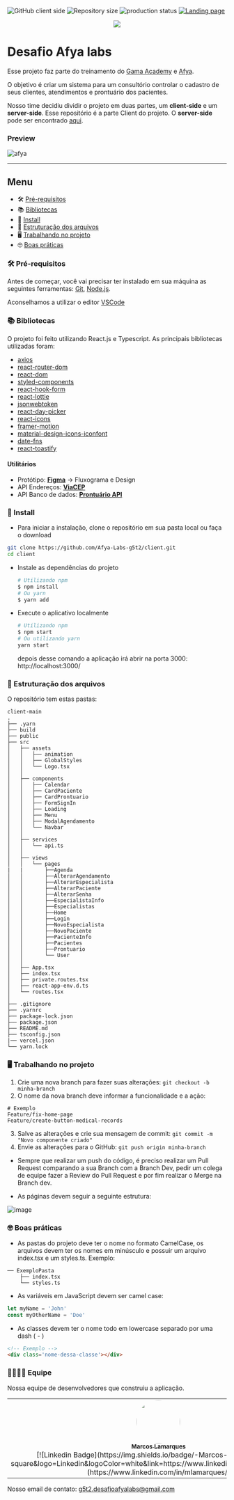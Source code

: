 <p align="start">
  <img alt="GitHub client side" src="https://img.shields.io/badge/g5t2-client-red">

  <img alt="Repository size" src="https://img.shields.io/github/repo-size/Afya-Labs-g5t2/client">
  
  <img src="https://img.shields.io/github/deployments/Afya-Labs-g5t2/client/production" alt="production status">
  
  <a href="https://i52-afyalabs.herokuapp.com/">
    <img alt="Landing page" src="https://img.shields.io/badge/Landing_page-white">
  </a>
</p>

<div style="text-align:center"><img src="https://user-images.githubusercontent.com/43910483/122756943-6dc7a200-d26d-11eb-9101-ed0cc773c563.png" /></div>

# Desafio Afya labs

Esse projeto faz parte do treinamento do [Gama Academy](https://www.gama.academy/) e [Afya](https://afya.com.br/).

O objetivo é criar um sistema para um consultório controlar o cadastro de seus clientes, atendimentos e prontuário dos pacientes.

Nosso time decidiu dividir o projeto em duas partes, um **client-side** e um **server-side**. Esse repositório é a parte Client do projeto. O **server-side** pode ser encontrado [aqui](https://github.com/Afya-Labs-g5t2/server).

### Preview

![afya](https://user-images.githubusercontent.com/43910483/121086311-61e1d780-c7b9-11eb-9cfe-f80c94232033.gif)

---

## Menu

* 🛠 [Pré-requisitos](#-pré-requisitos)
* 📚 [Bibliotecas](#-bibliotecas)
* 🚀 [Install](#-install)
* 📂 [Estruturação dos arquivos](#-estruturação-dos-arquivos)
* 🖥️ [Trabalhando no projeto](#%EF%B8%8F-trabalhando-no-projeto)
* 🤓 [Boas práticas](#-boas-práticas)

### 🛠 Pré-requisitos

Antes de começar, você vai precisar ter instalado em sua máquina as seguintes ferramentas:
[Git](https://git-scm.com), [Node.js](https://nodejs.org/en/). 

Aconselhamos a utilizar o editor [VSCode](https://code.visualstudio.com/)

### 📚 Bibliotecas

O projeto foi feito utilizando React.js e Typescript. As principais bibliotecas utilizadas foram:

- [axios](https://github.com/axios/axios)
- [react-router-dom](https://reactrouter.com/)
- [react-dom](https://github.com/facebook/react/tree/master/packages/react-dom)
- [styled-components](https://styled-components.com/)
- [react-hook-form](https://react-hook-form.com/)
- [react-lottie](https://github.com/chenqingspring/react-lottie)
- [jsonwebtoken](https://github.com/auth0/node-jsonwebtoken)
- [react-day-picker](https://github.com/gpbl/react-day-picker)
- [react-icons](https://react-icons.github.io/react-icons/)
- [framer-motion](https://github.com/framer/motion)
- [material-design-icons-iconfont](https://google.github.io/material-design-icons/)
- [date-fns](https://github.com/date-fns/date-fns)
- [react-toastify](https://fkhadra.github.io/react-toastify/introduction/)

#### **Utilitários**

-   Protótipo:  **[Figma](https://www.figma.com/)**  → Fluxograma e Design
-   API Endereços:  **[ViaCEP](https://viacep.com.br/)**
-   API Banco de dados:  **[Prontuário API](https://g5t2-api.herokuapp.com/)**

### 🚀 Install

- Para iniciar a instalação, clone o repositório em sua pasta local ou faça o download 
```bash
git clone https://github.com/Afya-Labs-g5t2/client.git
cd client
```
- Instale as dependências do projeto

  ```bash
  # Utilizando npm
  $ npm install
  # Ou yarn
  $ yarn add
  ```
- Execute o aplicativo localmente
  ```bash
  # Utilizando npm
  $ npm start
  # Ou utilizando yarn
  yarn start
  ```
  depois desse comando a aplicação irá abrir na porta 3000: http://localhost:3000/
  
### 📂 Estruturação dos arquivos
O repositório tem estas pastas:
```
client-main
.
├── .yarn
├── build
├── public
├── src
│   ├── assets
│   │   ├── animation
│   │   ├── GlobalStyles
│   │   └── Logo.tsx
│   │
│   ├── components
│   │   ├── Calendar
│   │   ├── CardPaciente
│   │   ├── CardProntuario
│   │   ├── FormSignIn
│   │   ├── Loading
│   │   ├── Menu
│   │   ├── ModalAgendamento
│   │   └── Navbar
│   │
│   ├── services
│   │   └── api.ts
│   │       
│   ├── views
│   │   └── pages
|   |       ├──Agenda
│   │       ├──AlterarAgendamento
│   │       ├──AlterarEspecialista
│   │       ├──AlterarPaciente
│   │       ├──AlterarSenha
│   │       ├──EspecialistaInfo
│   │       ├──Especialistas
│   │       ├──Home
│   │       ├──Login
│   │       ├──NovoEspecialista
│   │       ├──NovoPaciente
│   │       ├──PacienteInfo
│   │       ├──Pacientes
│   │       ├──Prontuario
│   │       └── User
│   │
│   ├── App.tsx
│   ├── index.tsx
│   ├── private.routes.tsx
│   ├── react-app-env.d.ts
│   └── routes.tsx
│   
├── .gitignore
├── .yarnrc
├── package-lock.json
├── package.json
├── README.md
├── tsconfig.json
|── vercel.json
└── yarn.lock

```
### 🖥️ Trabalhando no projeto

1. Crie uma nova branch para fazer suas alterações: `git checkout -b minha-branch`
2. O nome da nova branch deve informar a funcionalidade e a ação:
 ```
 # Exemplo
 Feature/fix-home-page
 Feature/create-button-medical-records
 ```
3. Salve as alterações e crie sua mensagem de commit: `git commit -m "Novo componente criado"`
4. Envie as alterações para o GitHub: `git push origin minha-branch`

- Sempre que realizar um push do código, é preciso realizar um Pull Request comparando a sua Branch com a Branch Dev, pedir um colega de equipe fazer a Review do Pull Request e por fim realizar o Merge na Branch dev.
 
- As páginas devem seguir a seguinte estrutura:

![image](https://user-images.githubusercontent.com/8262141/122313846-585d1b80-ceed-11eb-83c3-9c95f0c4d5b0.png)

### 🤓 Boas práticas

- As pastas do projeto deve ter o nome no formato CamelCase, os arquivos devem ter os nomes em minúsculo e possuir um arquivo index.tsx e um styles.ts. Exemplo: 
```
── ExemploPasta
    ├── index.tsx
    └── styles.ts
```

- As variáveis em JavaScript devem ser camel case:
```javascript
let myName = 'John'
const myOtherName = 'Doe'
```

- As classes devem ter o nome todo em lowercase separado por uma dash ( - )
```html
<!-- Exemplo -->
<div class='nome-dessa-classe'></div>
```


### 👩‍💻👨‍💻 Equipe

Nossa equipe de desenvolvedores que construiu a aplicação.

<table>
  <tr>
    <td align="center"><a href="https://github.com/mlamarques"><img style="border-radius: 50%;" src="https://media-exp1.licdn.com/dms/image/C4D03AQFvVEnCp_JluQ/profile-displayphoto-shrink_200_200/0/1542309353353?e=1629331200&v=beta&t=5L0m9gSLY6Ki1i2bcigKRxXdqcAj86uEMZOmKk2tZDE" width="100px;" alt=""/><br /><sub><b>Marcos Lamarques</b></sub></a><br/>[![Linkedin Badge](https://img.shields.io/badge/-Marcos-blue?style=flat-square&logo=Linkedin&logoColor=white&link=https://www.linkedin.com/in/mlamarques/)](https://www.linkedin.com/in/mlamarques/)</td>
    <td align="center"><a href="https://github.com/micheleset7"><img style="border-radius: 50%;" src="https://avatars.githubusercontent.com/u/60739164?v=4" width="100px;" alt=""/><br /><sub><b>Michele Coelho</b></sub></a><br /></td>
    <td align="center"><a href="https://github.com/vinicius-carvalho"><img style="border-radius: 50%;" src="https://avatars.githubusercontent.com/u/8262141?v=4" width="100px;" alt=""/><br /><sub><b>Vinicius Carvalho</b></sub></a><br /></td>
    <td align="center"><a href="https://github.com/RenataMie"><img style="border-radius: 50%;" src="https://avatars.githubusercontent.com/u/73265234?v=4" width="100px;" alt=""/><br /><sub><b>Renata Mie</b></sub></a><br /></td>
    <td align="center"><a href="https://github.com/renatolobojr"><img style="border-radius: 50%;" src="https://media-exp1.licdn.com/dms/image/C4E03AQGo0qmjjwu9XA/profile-displayphoto-shrink_200_200/0/1587556028562?e=1629331200&v=beta&t=O7lp30Z5I8O8s49cXIOX5x6brGxnKzZeGmBIv_TmdRM" width="100px;" alt=""/><br /><sub><b>Renato Lobo</b></sub></a><br /></td>
    <td align="center"><a href="https://github.com/Thais-Hoshii"><img style="border-radius: 50%;" src="https://media-exp1.licdn.com/dms/image/C4D03AQFxBPEY563hCQ/profile-displayphoto-shrink_200_200/0/1600110281835?e=1629331200&v=beta&t=5sKUElvEMdcVaeowULMiDo7ikWVeM0Ls64dq9clFTwU" width="100px;" alt=""/><br /><sub><b>Thaís Hoshii</b></sub></a><br /></td>
    <tr>
 </table>

Nosso email de contato:  g5t2.desafioafyalabs@gmail.com
